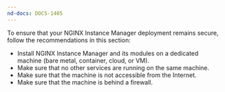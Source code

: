 ```yaml
---
nd-docs: DOCS-1405
---
```


To ensure that your NGINX Instance Manager deployment remains secure, follow the recommendations in this section:

- Install NGINX Instance Manager and its modules on a dedicated machine (bare metal, container, cloud, or VM).
- Make sure that no other services are running on the same machine.
- Make sure that the machine is not accessible from the Internet.
- Make sure that the machine is behind a firewall.
